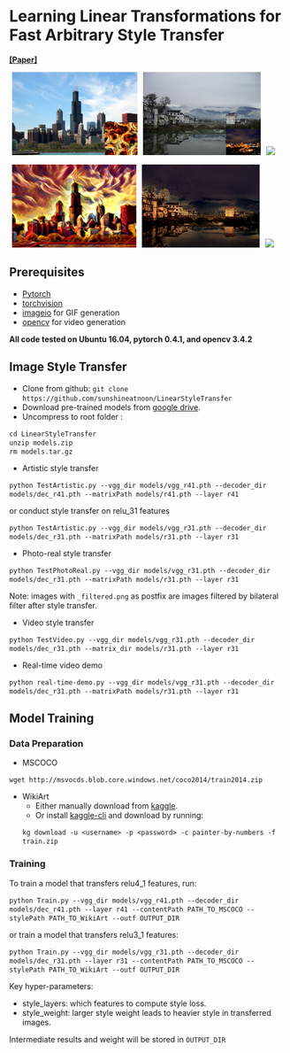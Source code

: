 # Learning Linear Transformations for Fast Arbitrary Style Transfer
**[[Paper]](https://arxiv.org/abs/1808.04537v1)**

<img src="doc/images/chicago_paste.png" height="150" hspace="5"><img src="doc/images/photo_content.png" height="150" hspace="5"><img src="doc/images/content.gif" height="150" hspace="5">

<img src="doc/images/chicago_27.png" height="150" hspace="5"><img src="doc/images/in5_result.png" height="150" hspace="5"><img src="doc/images/test.gif" height="150" hspace="5">

## Prerequisites
- [Pytorch](http://pytorch.org/)
- [torchvision](https://github.com/pytorch/vision)
- [imageio](https://pypi.python.org/pypi/imageio) for GIF generation
- [opencv](https://opencv.org/) for video generation

**All code tested on Ubuntu 16.04, pytorch 0.4.1, and opencv 3.4.2**

## Image Style Transfer
- Clone from github: `git clone https://github.com/sunshineatnoon/LinearStyleTransfer`
- Download pre-trained models from [google drive](https://drive.google.com/open?id=1naZcc-Uw9xuFyR3cSyUjEJL7aOa1MfO).
- Uncompress to root folder :
```
cd LinearStyleTransfer
unzip models.zip
rm models.tar.gz
```
- Artistic style transfer
```
python TestArtistic.py --vgg_dir models/vgg_r41.pth --decoder_dir models/dec_r41.pth --matrixPath models/r41.pth --layer r41
```
or conduct style transfer on relu_31 features
```
python TestArtistic.py --vgg_dir models/vgg_r31.pth --decoder_dir models/dec_r31.pth --matrixPath models/r31.pth --layer r31
```
- Photo-real style transfer
```
python TestPhotoReal.py --vgg_dir models/vgg_r31.pth --decoder_dir models/dec_r31.pth --matrixPath models/r31.pth --layer r31
```
Note: images with `_filtered.png` as postfix are images filtered by bilateral filter after style transfer.

- Video style transfer
```
python TestVideo.py --vgg_dir models/vgg_r31.pth --decoder_dir models/dec_r31.pth --matrix_dir models/r31.pth --layer r31
```
- Real-time video demo
```
python real-time-demo.py --vgg_dir models/vgg_r31.pth --decoder_dir models/dec_r31.pth --matrixPath models/r31.pth --layer r31
```

## Model Training
### Data Preparation
- MSCOCO
```
wget http://msvocds.blob.core.windows.net/coco2014/train2014.zip
```
- WikiArt
  - Either manually download from [kaggle](https://www.kaggle.com/c/painter-by-numbers).
  - Or install [kaggle-cli](https://github.com/floydwch/kaggle-cli) and download by running:
  ```
  kg download -u <username> -p <password> -c painter-by-numbers -f train.zip
  ```

### Training
To train a model that transfers relu4_1 features, run:
```
python Train.py --vgg_dir models/vgg_r41.pth --decoder_dir models/dec_r41.pth --layer r41 --contentPath PATH_TO_MSCOCO --stylePath PATH_TO_WikiArt --outf OUTPUT_DIR
```
or train a model that transfers relu3_1 features:
```
python Train.py --vgg_dir models/vgg_r31.pth --decoder_dir models/dec_r31.pth --layer r31 --contentPath PATH_TO_MSCOCO --stylePath PATH_TO_WikiArt --outf OUTPUT_DIR

```
Key hyper-parameters:
- style_layers: which features to compute style loss.
- style_weight: larger style weight leads to heavier style in transferred images.

Intermediate results and weight will be stored in `OUTPUT_DIR`
